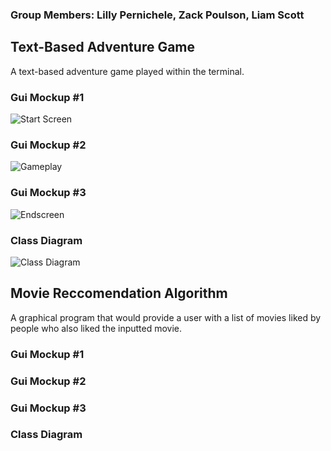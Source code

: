 ### Group Members: Lilly Pernichele, Zack Poulson, Liam Scott 
## Text-Based Adventure Game
A text-based adventure game played within the terminal.

### Gui Mockup #1
![Start Screen](https://github.com/foolbuffoon/T4Project/blob/main/images/textadventurestart.png?raw=true)
### Gui Mockup #2
![Gameplay](https://github.com/foolbuffoon/T4Project/blob/main/images/textadventuregameplay.png?raw=true)
### Gui Mockup #3
![Endscreen](https://github.com/foolbuffoon/T4Project/blob/main/images/textadventureend.png?raw=true)
### Class Diagram
![Class Diagram](https://github.com/foolbuffoon/T4Project/blob/main/images/Untitled.drawio.png)
## Movie Reccomendation Algorithm
A graphical program that would provide a user with a list of movies liked by people who also liked the inputted movie.

### Gui Mockup #1

### Gui Mockup #2

### Gui Mockup #3

### Class Diagram
